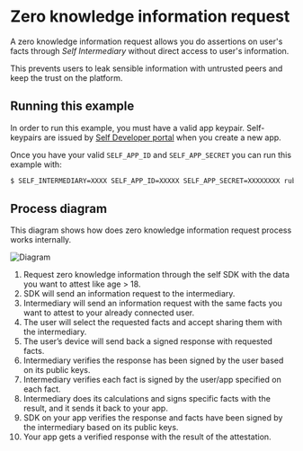 # Zero knowledge information request

A zero knowledge information request allows you do assertions on user's facts through _Self Intermediary_ without direct access to user's information. 

This prevents users to leak sensible information with untrusted peers and keep the trust on the platform.

## Running this example

In order to run this example, you must have a valid app keypair. Self-keypairs are issued by [Self Developer portal](https://developer.selfid.net/) when you create a new app.

Once you have your valid `SELF_APP_ID` and `SELF_APP_SECRET` you can run this example with:

```bash
$ SELF_INTERMEDIARY=XXXX SELF_APP_ID=XXXXX SELF_APP_SECRET=XXXXXXXX ruby app.rb
```

## Process diagram

This diagram shows how does zero knowledge information request process works internally.

![Diagram](https://storage.googleapis.com/static.selfid.net/images/intermediary_fact_request_diagram.png)

1. Request zero knowledge information through the self SDK with the data you want to attest like age > 18.
2. SDK will send an information request to the intermediary.
3. Intermediary will send an information request with the same facts you want to attest to your already connected user.
4. The user will select the requested facts and accept sharing them with the intermediary.
5. The user’s device will send back a signed response with requested facts.
6. Intermediary verifies the response has been signed by the user based on its public keys.
7. Intermediary verifies each fact is signed by the user/app specified on each fact.
8. Intermediary does its calculations and signs specific facts with the result, and it sends it back to your app.
9. SDK on your app verifies the response and facts have been signed by the intermediary based on its public keys.
10. Your app gets a verified response with the result of the attestation.
